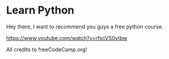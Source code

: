 # Learn Python

Hey there, I want to recommend you guys a free python course.

https://www.youtube.com/watch?v=rfscVS0vtbw

All credits to freeCodeCamp.org!
